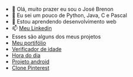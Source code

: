 - 👋 Olá, muito prazer eu sou o José Brenon
- 👀 Eu sei um pouco de Python, Java, C e Pascal
- 🌱 Estou aprendendo desenvolvimento web
- 📫 <a href="https://www.linkedin.com/in/jos%C3%A9-brenon-guilherme-913912169/" target="_blank">Meu Linkedin </a> 
- Esses são alguns dos meus projetos
- <a href="https://josebrenon.github.io/portifolio/" target="_blank">Meu portifólio</a>
- <a href="https://josebrenon.github.io/verificador-idade/" target="_blank">Verificador de idade</a>
- <a href="https://josebrenon.github.io/horadodia/" target="_blank">Hora do dia</a> 
- <a href="https://josebrenon.github.io/projeto-android/" target="_blank">Projeto android</a>
- <a href="https://josebrenon.github.io/clone-pinterest/" target="_blank">Clone Pinterest</a>
<!---
josebrenon/josebrenon is a ✨ special ✨ repository because its `README.md` (this file) appears on your GitHub profile.
You can click the Preview link to take a look at your changes.
--->
